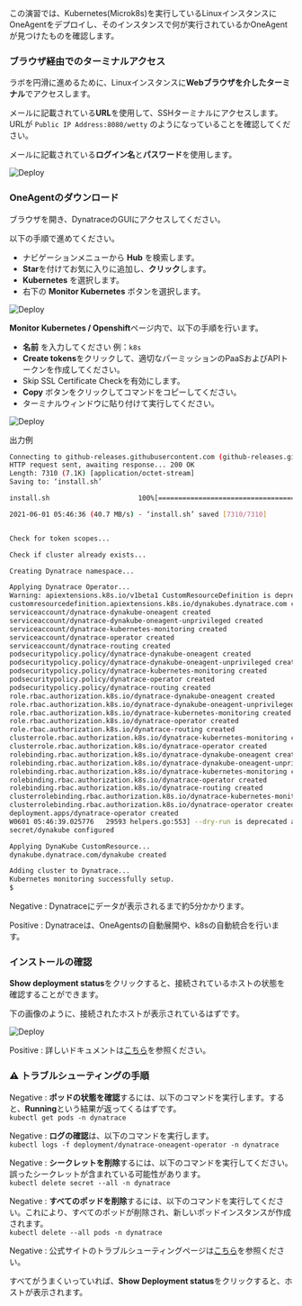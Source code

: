 <!-- Code for deploying OneAgent via Operator -->

この演習では、Kubernetes(Microk8s)を実行しているLinuxインスタンスにOneAgentをデプロイし、そのインスタンスで何が実行されているかOneAgentが見つけたものを確認します。

### ブラウザ経由でのターミナルアクセス

ラボを円滑に進めるために、Linuxインスタンスに**Webブラウザを介したターミナル**でアクセスします。

メールに記載されている**URL**を使用して、SSHターミナルにアクセスします。URLが `Public IP Address:8080/wetty` のようになっていることを確認してください。

メールに記載されている**ログイン名**と**パスワード**を使用します。

![Deploy](../assets/dem/wetty.png)

### OneAgentのダウンロード

ブラウザを開き、DynatraceのGUIにアクセスしてください。

以下の手順で進めてください。

* ナビゲーションメニューから **Hub** を検索します。
* **Star**を付けてお気に入りに追加し、**クリック**します。
* **Kubernetes** を選択します。
* 右下の **Monitor Kubernetes** ボタンを選択します。 

![Deploy](../assets/cloud-observe/jp/k8s-deploy.gif)

**Monitor Kubernetes / Openshift**ページ内で、以下の手順を行います。

* **名前** を入力してください 例：`k8s`
* **Create tokens**をクリックして、適切なパーミッションのPaaSおよびAPIトークンを作成してください。
* Skip SSL Certificate Checkを有効にします。
* **Copy** ボタンをクリックしてコマンドをコピーしてください。
* ターミナルウィンドウに貼り付けて実行してください。

![Deploy](../assets/cloud-observe/jp/k8s-deploy-2.gif)

出力例

```bash
Connecting to github-releases.githubusercontent.com (github-releases.githubusercontent.com)|185.199.108.154|:443... connected.
HTTP request sent, awaiting response... 200 OK
Length: 7310 (7.1K) [application/octet-stream]
Saving to: ‘install.sh’

install.sh                      100%[=====================================================>]   7.14K  --.-KB/s    in 0s      

2021-06-01 05:46:36 (40.7 MB/s) - ‘install.sh’ saved [7310/7310]


Check for token scopes...

Check if cluster already exists...

Creating Dynatrace namespace...

Applying Dynatrace Operator...
Warning: apiextensions.k8s.io/v1beta1 CustomResourceDefinition is deprecated in v1.16+, unavailable in v1.22+; use apiextensions.k8s.io/v1 CustomResourceDefinition
customresourcedefinition.apiextensions.k8s.io/dynakubes.dynatrace.com created
serviceaccount/dynatrace-dynakube-oneagent created
serviceaccount/dynatrace-dynakube-oneagent-unprivileged created
serviceaccount/dynatrace-kubernetes-monitoring created
serviceaccount/dynatrace-operator created
serviceaccount/dynatrace-routing created
podsecuritypolicy.policy/dynatrace-dynakube-oneagent created
podsecuritypolicy.policy/dynatrace-dynakube-oneagent-unprivileged created
podsecuritypolicy.policy/dynatrace-kubernetes-monitoring created
podsecuritypolicy.policy/dynatrace-operator created
podsecuritypolicy.policy/dynatrace-routing created
role.rbac.authorization.k8s.io/dynatrace-dynakube-oneagent created
role.rbac.authorization.k8s.io/dynatrace-dynakube-oneagent-unprivileged created
role.rbac.authorization.k8s.io/dynatrace-kubernetes-monitoring created
role.rbac.authorization.k8s.io/dynatrace-operator created
role.rbac.authorization.k8s.io/dynatrace-routing created
clusterrole.rbac.authorization.k8s.io/dynatrace-kubernetes-monitoring created
clusterrole.rbac.authorization.k8s.io/dynatrace-operator created
rolebinding.rbac.authorization.k8s.io/dynatrace-dynakube-oneagent created
rolebinding.rbac.authorization.k8s.io/dynatrace-dynakube-oneagent-unprivileged created
rolebinding.rbac.authorization.k8s.io/dynatrace-kubernetes-monitoring created
rolebinding.rbac.authorization.k8s.io/dynatrace-operator created
rolebinding.rbac.authorization.k8s.io/dynatrace-routing created
clusterrolebinding.rbac.authorization.k8s.io/dynatrace-kubernetes-monitoring created
clusterrolebinding.rbac.authorization.k8s.io/dynatrace-operator created
deployment.apps/dynatrace-operator created
W0601 05:46:39.025776   29593 helpers.go:553] --dry-run is deprecated and can be replaced with --dry-run=client.
secret/dynakube configured

Applying DynaKube CustomResource...
dynakube.dynatrace.com/dynakube created

Adding cluster to Dynatrace...
Kubernetes monitoring successfully setup.
$

```

Negative
: Dynatraceにデータが表示されるまで約5分かかります。

Positive
: Dynatraceは、OneAgentsの自動展開や、k8sの自動統合を行います。

### インストールの確認

**Show deployment status**をクリックすると、接続されているホストの状態を確認することができます。

下の画像のように、接続されたホストが表示されているはずです。

![Deploy](../assets/dem/download-deployment-status-1.png)

Positive
: 詳しいドキュメントは[こちら](https://www.dynatrace.com/support/help/technology-support/operating-systems/linux/)を参照ください。

### ⚠️ トラブルシューティングの手順

Negative
: **ポッドの状態を確認**するには、以下のコマンドを実行します。すると、**Running**という結果が返ってくるはずです。<br>
`kubectl get pods -n dynatrace`

Negative
: **ログの確認**は、以下のコマンドを実行します。<br>
`kubectl logs -f deployment/dynatrace-oneagent-operator -n dynatrace`

Negative
: **シークレットを削除**するには、以下のコマンドを実行してください。誤ったシークレットが含まれている可能性があります。 <br>
`kubectl delete secret --all -n dynatrace`

Negative
: **すべてのポッドを削除**するには、以下のコマンドを実行してください。これにより、すべてのポッドが削除され、新しいポッドインスタンスが作成されます。<br>
`kubectl delete --all pods -n dynatrace`

Negative
: 公式サイトのトラブルシューティングページは[こちら](https://www.dynatrace.com/support/help/setup-and-configuration/setup-on-container-platforms/kubernetes/troubleshoot-k8s-deployment-and-connectivity/)を参照ください。

すべてがうまくいっていれば、**Show Deployment status**をクリックすると、ホストが表示されます。